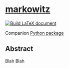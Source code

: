# [markowitz](https://github.com/cvxgrp/markowitz/blob/draft/markowitz.pdf)

[![Build LaTeX document](https://github.com/cvxgrp/markowitz/actions/workflows/latex.yml/badge.svg)](https://github.com/cvxgrp/markowitz/actions/workflows/latex.yml)

Companion [Python package](https://github.com/cvxgrp/cvxmarkowitz)

## Abstract

Blah Blah
